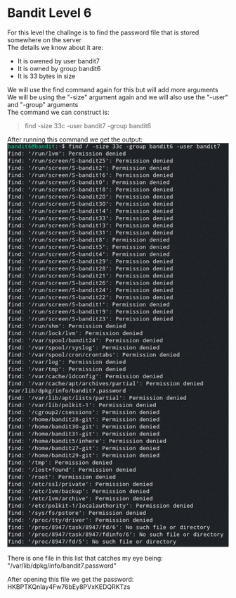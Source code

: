 # Bandit Level 6  
  
For this level the challnge is to find the password file that is stored somewhere on the server  
The details we know about it are:  
- It is owened by user bandit7  
- It is owned by group bandit6  
- It is 33 bytes in size  
  
We will use the find command again for this but will add more arguments  
We will be using the "-size" argument again and we will also use the "-user" and "-group" arguments  
The command we can construct is:  
> find -size 33c -user bandit7 -group bandit6  
  
After running this command we get the output:  
![c21aea43.png](../src/c21aea43.png)  
  
There is one file in this list that catches my eye being:  
"/var/lib/dpkg/info/bandit7.password"  
  
After opening this file we get the password: HKBPTKQnIay4Fw76bEy8PVxKEDQRKTzs  
  
